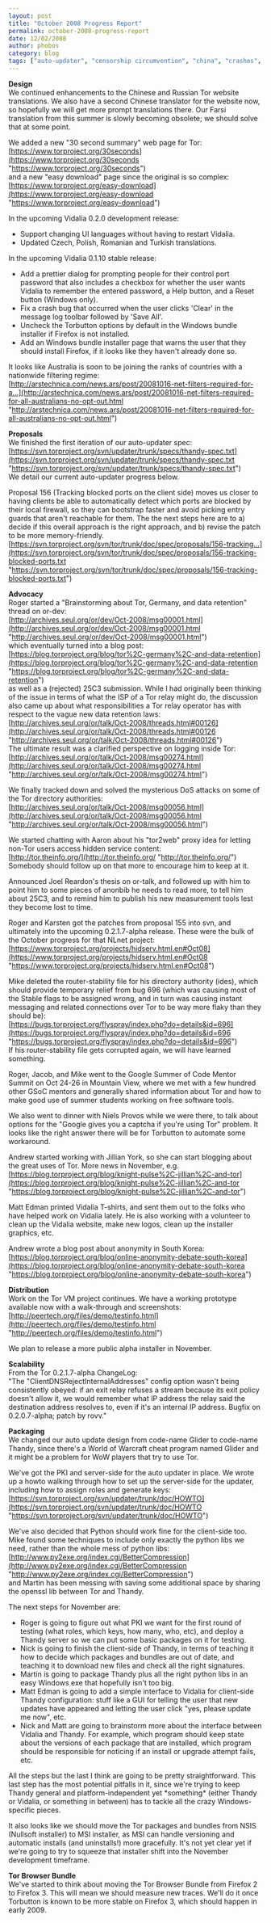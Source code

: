 ```yaml
---
layout: post
title: "October 2008 Progress Report"
permalink: october-2008-progress-report
date: 12/02/2008
author: phobos
category: blog
tags: ["auto-updater", "censorship circumvention", "china", "crashes", "farsi", "torbutton", "translations", "vidalia"]
---
```


 **Design**  
We continued enhancements to the Chinese and Russian Tor website translations. We also have a second Chinese translator for the website now, so hopefully we will get more prompt translations there. Our Farsi translation from this summer is slowly becoming obsolete; we should solve that at some point.

We added a new "30 second summary" web page for Tor:  
 [https://www.torproject.org/30seconds](https://www.torproject.org/30seconds "https://www.torproject.org/30seconds")  
and a new "easy download" page since the original is so complex:  
 [https://www.torproject.org/easy-download](https://www.torproject.org/easy-download "https://www.torproject.org/easy-download")

In the upcoming Vidalia 0.2.0 development release:  
 - Support changing UI languages without having to restart Vidalia.  
 - Updated Czech, Polish, Romanian and Turkish translations.

In the upcoming Vidalia 0.1.10 stable release:  
 - Add a prettier dialog for prompting people for their control port password that also includes a checkbox for whether the user wants Vidalia to remember the entered password, a Help button, and a Reset button (Windows only).  
 - Fix a crash bug that occurred when the user clicks 'Clear' in the message log toolbar followed by 'Save All'.  
 - Uncheck the Torbutton options by default in the Windows bundle installer if Firefox is not installed.  
 - Add an Windows bundle installer page that warns the user that they should install Firefox, if it looks like they haven't already done so.

It looks like Australia is soon to be joining the ranks of countries with a nationwide filtering regime:  
 [http://arstechnica.com/news.ars/post/20081016-net-filters-required-for-a...](http://arstechnica.com/news.ars/post/20081016-net-filters-required-for-all-australians-no-opt-out.html "http://arstechnica.com/news.ars/post/20081016-net-filters-required-for-all-australians-no-opt-out.html")

**Proposals**  
We finished the first iteration of our auto-updater spec:  
 [https://svn.torproject.org/svn/updater/trunk/specs/thandy-spec.txt](https://svn.torproject.org/svn/updater/trunk/specs/thandy-spec.txt "https://svn.torproject.org/svn/updater/trunk/specs/thandy-spec.txt")  
We detail our current auto-updater progress below.

Proposal 156 (Tracking blocked ports on the client side) moves us closer to having clients be able to automatically detect which ports are blocked by their local firewall, so they can bootstrap faster and avoid picking entry guards that aren't reachable for them. The the next steps here are to a) decide if this overall approach is the right approach, and b) revise the patch to be more memory-friendly.  
 [https://svn.torproject.org/svn/tor/trunk/doc/spec/proposals/156-tracking...](https://svn.torproject.org/svn/tor/trunk/doc/spec/proposals/156-tracking-blocked-ports.txt "https://svn.torproject.org/svn/tor/trunk/doc/spec/proposals/156-tracking-blocked-ports.txt")

**Advocacy**  
Roger started a "Brainstorming about Tor, Germany, and data retention" thread on or-dev:  
 [http://archives.seul.org/or/dev/Oct-2008/msg00001.html](http://archives.seul.org/or/dev/Oct-2008/msg00001.html "http://archives.seul.org/or/dev/Oct-2008/msg00001.html")  
which eventually turned into a blog post:  
 [https://blog.torproject.org/blog/tor%2C-germany%2C-and-data-retention](https://blog.torproject.org/blog/tor%2C-germany%2C-and-data-retention "https://blog.torproject.org/blog/tor%2C-germany%2C-and-data-retention")  
as well as a (rejected) 25C3 submission. While I had originally been thinking of the issue in terms of what the ISP of a Tor relay might do, the discussion also came up about what responsibilities a Tor relay operator has with respect to the vague new data retention laws:  
 [http://archives.seul.org/or/talk/Oct-2008/threads.html#00126](http://archives.seul.org/or/talk/Oct-2008/threads.html#00126 "http://archives.seul.org/or/talk/Oct-2008/threads.html#00126")  
The ultimate result was a clarified perspective on logging inside Tor:  
 [http://archives.seul.org/or/talk/Oct-2008/msg00274.html](http://archives.seul.org/or/talk/Oct-2008/msg00274.html "http://archives.seul.org/or/talk/Oct-2008/msg00274.html")

We finally tracked down and solved the mysterious DoS attacks on some of the Tor directory authorities:  
 [http://archives.seul.org/or/talk/Oct-2008/msg00056.html](http://archives.seul.org/or/talk/Oct-2008/msg00056.html "http://archives.seul.org/or/talk/Oct-2008/msg00056.html")

We started chatting with Aaron about his "tor2web" proxy idea for letting non-Tor users access hidden service content:  
 [http://tor.theinfo.org/](http://tor.theinfo.org/ "http://tor.theinfo.org/")  
Somebody should follow up on that more to encourage him to keep at it.

Announced Joel Reardon's thesis on or-talk, and followed up with him to point him to some pieces of anonbib he needs to read more, to tell him about 25C3, and to remind him to publish his new measurement tools lest they become lost to time.

Roger and Karsten got the patches from proposal 155 into svn, and ultimately into the upcoming 0.2.1.7-alpha release. These were the bulk of the October progress for that NLnet project:  
 [https://www.torproject.org/projects/hidserv.html.en#Oct08](https://www.torproject.org/projects/hidserv.html.en#Oct08 "https://www.torproject.org/projects/hidserv.html.en#Oct08")

Mike deleted the router-stability file for his directory authority (ides), which should provide temporary relief from bug 696 (which was causing most of the Stable flags to be assigned wrong, and in turn was causing instant messaging and related connections over Tor to be way more flaky than they should be):  
 [https://bugs.torproject.org/flyspray/index.php?do=details&id=696](https://bugs.torproject.org/flyspray/index.php?do=details&id=696 "https://bugs.torproject.org/flyspray/index.php?do=details&id=696")  
If his router-stability file gets corrupted again, we will have learned something.

Roger, Jacob, and Mike went to the Google Summer of Code Mentor Summit on Oct 24-26 in Mountain View, where we met with a few hundred other GSoC mentors and generally shared information about Tor and how to make good use of summer students working on free software tools.

We also went to dinner with Niels Provos while we were there, to talk about options for the "Google gives you a captcha if you're using Tor" problem. It looks like the right answer there will be for Torbutton to automate some workaround.

Andrew started working with Jillian York, so she can start blogging about the great uses of Tor. More news in November, e.g.  
 [https://blog.torproject.org/blog/knight-pulse%2C-jillian%2C-and-tor](https://blog.torproject.org/blog/knight-pulse%2C-jillian%2C-and-tor "https://blog.torproject.org/blog/knight-pulse%2C-jillian%2C-and-tor")

Matt Edman printed Vidalia T-shirts, and sent them out to the folks who have helped work on Vidalia lately. He is also working with a volunteer to clean up the Vidalia website, make new logos, clean up the installer graphics, etc.

Andrew wrote a blog post about anonymity in South Korea:  
 [https://blog.torproject.org/blog/online-anonymity-debate-south-korea](https://blog.torproject.org/blog/online-anonymity-debate-south-korea "https://blog.torproject.org/blog/online-anonymity-debate-south-korea")

**Distribution**  
Work on the Tor VM project continues. We have a working prototype available now with a walk-through and screenshots:  
 [http://peertech.org/files/demo/testinfo.html](http://peertech.org/files/demo/testinfo.html "http://peertech.org/files/demo/testinfo.html")

We plan to release a more public alpha installer in November.

**Scalability**  
From the Tor 0.2.1.7-alpha ChangeLog:  
"The "ClientDNSRejectInternalAddresses" config option wasn't being consistently obeyed: if an exit relay refuses a stream because its exit policy doesn't allow it, we would remember what IP address the relay said the destination address resolves to, even if it's an internal IP address. Bugfix on 0.2.0.7-alpha; patch by rovv."

**Packaging**  
We changed our auto update design from code-name Glider to code-name Thandy, since there's a World of Warcraft cheat program named Glider and it might be a problem for WoW players that try to use Tor.

We've got the PKI and server-side for the auto updater in place. We wrote up a howto walking through how to set up the server-side for the updater, including how to assign roles and generate keys:  
 [https://svn.torproject.org/svn/updater/trunk/doc/HOWTO](https://svn.torproject.org/svn/updater/trunk/doc/HOWTO "https://svn.torproject.org/svn/updater/trunk/doc/HOWTO")

We've also decided that Python should work fine for the client-side too. Mike found some techniques to include only exactly the python libs we need, rather than the whole mess of python libs:  
 [http://www.py2exe.org/index.cgi/BetterCompression](http://www.py2exe.org/index.cgi/BetterCompression "http://www.py2exe.org/index.cgi/BetterCompression")  
and Martin has been messing with saving some additional space by sharing the openssl lib between Tor and Thandy.

The next steps for November are:  
 - Roger is going to figure out what PKI we want for the first round of testing (what roles, which keys, how many, who, etc), and deploy a Thandy server so we can put some basic packages on it for testing.  
 - Nick is going to finish the client-side of Thandy, in terms of teaching it how to decide which packages and bundles are out of date, and teaching it to download new files and check all the right signatures.  
 - Martin is going to package Thandy plus all the right python libs in an easy Windows exe that hopefully isn't too big.  
 - Matt Edman is going to add a simple interface to Vidalia for client-side Thandy configuration: stuff like a GUI for telling the user that new updates have appeared and letting the user click "yes, please update me now", etc.  
 - Nick and Matt are going to brainstorm more about the interface between Vidalia and Thandy. For example, which program should keep state about the versions of each package that are installed, which program should be responsible for noticing if an install or upgrade attempt fails, etc.

All the steps but the last I think are going to be pretty straightforward. This last step has the most potential pitfalls in it, since we're trying to keep Thandy general and platform-independent yet \*something\* (either Thandy or Vidalia, or something in between) has to tackle all the crazy Windows-specific pieces.

It also looks like we should move the Tor packages and bundles from NSIS (Nullsoft installer) to MSI installer, as MSI can handle versioning and automatic installs (and uninstalls!) more gracefully. It's not yet clear yet if we're going to try to squeeze that installer shift into the November development timeframe.

**Tor Browser Bundle**  
We've started to think about moving the Tor Browser Bundle from Firefox 2 to Firefox 3. This will mean we should measure new traces. We'll do it once Torbutton is known to be more stable on Firefox 3, which should happen in early 2009.

